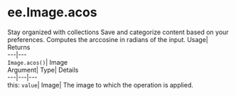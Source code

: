  
#  ee.Image.acos 
Stay organized with collections  Save and categorize content based on your preferences. 
Computes the arccosine in radians of the input. Usage| Returns  
---|---  
`Image.acos()`| Image  
Argument| Type| Details  
---|---|---  
this: `value`| Image| The image to which the operation is applied.  

